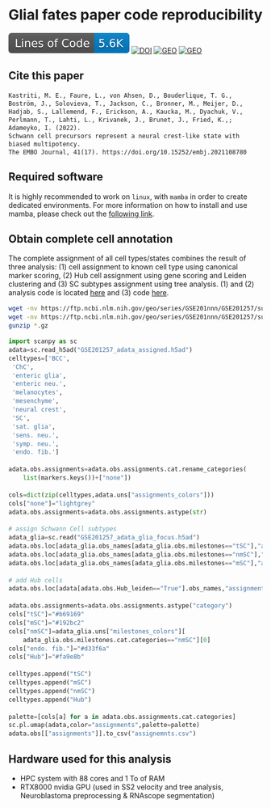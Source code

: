 # Glial fates paper code reproducibility
[![Line count](https://raw.githubusercontent.com/LouisFaure/glialfates_paper/linecount/badge.svg)](https://github.com/LouisFaure/glialfates_paper/actions/workflows/linecount.yml)
[![DOI](https://img.shields.io/badge/DOI-10.15252/embj.2021108780-blue)](https://doi.org/10.15252/embj.2021108780)
[![GEO](https://img.shields.io/badge/SmartSeq2%20data-GSE201257-green)](https://www.ncbi.nlm.nih.gov/geo/query/acc.cgi?acc=GSE201257)
[![GEO](https://img.shields.io/badge/RNAscope%20data-10.6084/m9.figshare.19620102.v1-green)](https://figshare.com/articles/dataset/RNAscope_data/19620102)

## Cite this paper

```
Kastriti, M. E., Faure, L., von Ahsen, D., Bouderlique, T. G., Boström, J., Solovieva, T., Jackson, C., Bronner, M., Meijer, D., Hadjab, S., Lallemend, F., Erickson, A., Kaucka, M., Dyachuk, V., Perlmann, T., Lahti, L., Krivanek, J., Brunet, J., Fried, K.,; Adameyko, I. (2022). 
Schwann cell precursors represent a neural crest‐like state with biased multipotency. 
The EMBO Journal, 41(17). https://doi.org/10.15252/embj.2021108780
```

## Required software

It is highly recommended to work on `linux`, with `mamba` in order to create dedicated environments. For more information on how to install and use mamba, please check out the [following link](https://mamba.readthedocs.io/en/latest/installation.html).

## Obtain complete cell annotation

The complete assignment of all cell types/states combines the result of three analysis: (1) cell assignment to known cell type using canonical marker scoring, (2) Hub cell assignment using gene scoring and Leiden clustering and (3) SC subtypes assignment using tree analysis. (1) and (2) analysis code is located [here](https://github.com/LouisFaure/glialfates_paper/blob/main/SS2/03.Cell-type_Assigment.ipynb) and (3) code [here](https://github.com/LouisFaure/glialfates_paper/blob/main/SS2/10.Glial_focus.ipynb).

```bash
wget -nv https://ftp.ncbi.nlm.nih.gov/geo/series/GSE201nnn/GSE201257/suppl/GSE201257%5Fadata%5Fassigned%2Eh5ad%2Egz
wget -nv https://ftp.ncbi.nlm.nih.gov/geo/series/GSE201nnn/GSE201257/suppl/GSE201257%5Fadata%5Fglia%5Ffocus%2Eh5ad%2Egz
gunzip *.gz
```


```python
import scanpy as sc
adata=sc.read_h5ad("GSE201257_adata_assigned.h5ad")
celltypes=['BCC',
 'ChC',
 'enteric glia',
 'enteric neu.',
 'melanocytes',
 'mesenchyme',
 'neural crest',
 'SC',
 'sat. glia',
 'sens. neu.',
 'symp. neu.',
 'endo. fib.']

adata.obs.assignments=adata.obs.assignments.cat.rename_categories(
    list(markers.keys())+["none"])

cols=dict(zip(celltypes,adata.uns["assignments_colors"]))
cols["none"]="lightgrey"
adata.obs.assignments=adata.obs.assignments.astype(str)

# assign Schwann Cell subtypes
adata_glia=sc.read("GSE201257_adata_glia_focus.h5ad")
adata.obs.loc[adata_glia.obs_names[adata_glia.obs.milestones=="tSC"],"assignments"]="tSC"
adata.obs.loc[adata_glia.obs_names[adata_glia.obs.milestones=="nmSC"],"assignments"]="nmSC"
adata.obs.loc[adata_glia.obs_names[adata_glia.obs.milestones=="mSC"],"assignments"]="mSC"

# add Hub cells
adata.obs.loc[adata[adata.obs.Hub_leiden=="True"].obs_names,"assignments"]="Hub"

adata.obs.assignments=adata.obs.assignments.astype("category")
cols["tSC"]="#b69169"
cols["mSC"]="#192bc2"
cols["nmSC"]=adata_glia.uns["milestones_colors"][
    adata_glia.obs.milestones.cat.categories=="nmSC"][0]
cols["endo. fib."]="#d33f6a"
cols["Hub"]="#fa9e8b"

celltypes.append("tSC")
celltypes.append("mSC")
celltypes.append("nmSC")
celltypes.append("Hub")

palette=[cols[a] for a in adata.obs.assignments.cat.categories]
sc.pl.umap(adata,color="assignments",palette=palette)
adata.obs[["assignments"]].to_csv("assignemnts.csv")
```


## Hardware used for this analysis
* HPC system with 88 cores and 1 To of RAM
* RTX8000 nvidia GPU (used in SS2 velocity and tree analysis, Neuroblastoma preprocessing & RNAscope segmentation)
